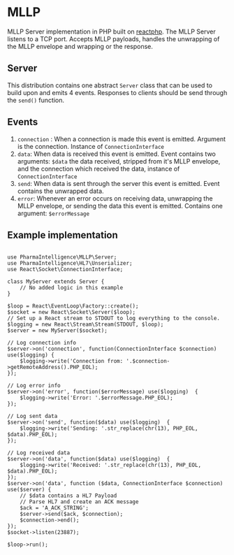 # MLLP
MLLP Server implementation in PHP built on [reactphp](http://reactphp.org/). The MLLP Server listens to a TCP port. Accepts MLLP payloads, handles the unwrapping of the MLLP envelope and wrapping or the response.

## Server
This distribution contains one abstract `Server` class that can be used to build upon and emits 4 events. Responses to clients should be send through the `send()` function.

## Events
 1. `connection` : When a connection is made this event is emitted. Argument is the connection. Instance of `ConnectionInterface`
 2. `data`: When data is received this event is emitted. Event contains two arguments: `$data` the data received, stripped from it's MLLP envelope, and the connection which received the data, instance of `ConnectionInterface`
 3. `send`: When data is sent through the server this event is emitted. Event contains the unwrapped data.
 4. `error`: Whenever an error occurs on receiving data, unwrapping the MLLP envelope, or sending the data this event is emitted. Contains one argument: `$errorMessage`

## Example implementation

```<?php

use PharmaIntelligence\MLLP\Server;
use PharmaIntelligence\HL7\Unserializer;
use React\Socket\ConnectionInterface;

class MyServer extends Server {
    // No added logic in this example
}

$loop = React\EventLoop\Factory::create();
$socket = new React\Socket\Server($loop);
// Set up a React stream to STDOUT to log everything to the console.
$logging = new React\Stream\Stream(STDOUT, $loop);
$server = new MyServer($socket);

// Log connection info
$server->on('connection', function(ConnectionInterface $connection) use($logging) {
    $logging->write('Connection from: '.$connection->getRemoteAddress().PHP_EOL);
});

// Log error info
$server->on('error', function($errorMessage) use($logging)  {
    $logging->write('Error: '.$errorMessage.PHP_EOL);
});

// Log sent data
$server->on('send', function($data) use($logging)  {
    $logging->write('Sending: '.str_replace(chr(13), PHP_EOL, $data).PHP_EOL);
});

// Log received data
$server->on('data', function($data) use($logging)  {
    $logging->write('Received: '.str_replace(chr(13), PHP_EOL, $data).PHP_EOL);
});
$server->on('data', function ($data, ConnectionInterface $connection) use($server) {
    // $data contains a HL7 Payload
    // Parse HL7 and create an ACK message
    $ack = 'A_ACK_STRING';
    $server->send($ack, $connection);
    $connection->end();
});
$socket->listen(23887);

$loop->run();
```